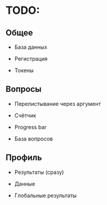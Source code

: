 # TODO:

## Общее
- База данных
* Регистрация
+ Токены

## Вопросы
- Перелистывание через аргумент
* Счётчик
+ Progress bar
- База вопросов

## Профиль
- Результаты (сразу)
* Данные
+ Глобальные результаты

	

